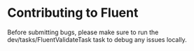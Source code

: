 # Contributing to Fluent

Before submitting bugs, please make sure to run the dev/tasks/FluentValidateTask task to debug any issues locally.
